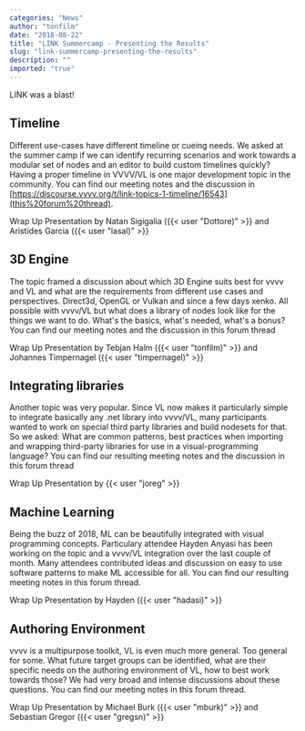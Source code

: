 ```yaml
---
categories: "News"
author: "tonfilm"
date: "2018-08-22"
title: "LINK Summercamp - Presenting the Results"
slug: "link-summercamp-presenting-the-results"
description: ""
imported: "true"
---
```



LINK was a blast!



## Timeline
Different use-cases have different timeline or cueing needs. We asked at the summer camp if we can identify recurring scenarios and work towards a modular set of nodes and an editor to build custom timelines quickly? Having a proper timeline in VVVV/VL is one major development topic in the community. You can find our meeting notes and the discussion in [https://discourse.vvvv.org/t/link-topics-1-timeline/16543](this%20forum%20thread).


Wrap Up Presentation by Natan Sigigalia ({{< user "Dottore)" >}} and Aristides Garcia ({{< user "lasal)" >}}

## 3D Engine
The topic framed a discussion about which 3D Engine suits best for vvvv and VL and what are the requirements from different use cases and perspectives. Direct3d, OpenGL or Vulkan and since a few days xenko. All possible with vvvv/VL but what does a library of nodes look like for the things we want to do. What's the basics, what's needed, what's a bonus? You can find our meeting notes and the discussion in this forum thread

 


Wrap Up Presentation by Tebjan Halm ({{< user "tonfilm)" >}} and Johannes Timpernagel ({{< user "timpernagel)" >}}

## Integrating libraries
Another topic was very popular. Since VL now makes it particularly simple to integrate basically any .net library into vvvv/VL, many participants wanted to work on special third party libraries and build nodesets for that. So we asked: What are common patterns, best practices when importing and wrapping third-party libraries for use in a visual-programming language? You can find our resulting meeting notes and the discussion in this forum thread

 


Wrap Up Presentation by {{< user "joreg" >}}

## Machine Learning
Being the buzz of 2018, ML can be beautifully integrated with visual programming concepts. Particulary attendee Hayden Anyasi has been working on the topic and a vvvv/VL integration over the last couple of month. Many attendees contributed ideas and discussion on easy to use software patterns to make ML accessible for all. You can find our resulting meeting notes in this forum thread.

 


Wrap Up Presentation by Hayden ({{< user "hadasi)" >}}

## Authoring Environment
vvvv is a multipurpose toolkit, VL is even much more general. Too general for some. What future target groups can be identified, what are their specific needs on the authoring environment of VL, how to best work towards those? We had very broad and intense discussions about these questions. You can find our meeting notes in this forum thread.

Wrap Up Presentation by Michael Burk ({{< user "mburk)" >}} and Sebastian Gregor ({{< user "gregsn)" >}}